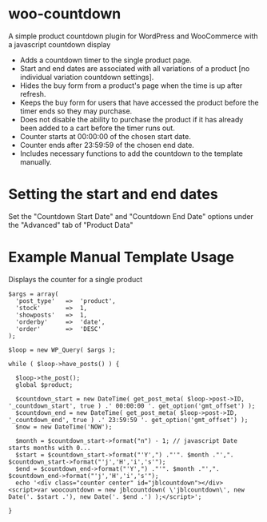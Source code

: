 # woo-countdown
A simple product countdown plugin for WordPress and WooCommerce with a javascript countdown display

* Adds a countdown timer to the single product page.
* Start and end dates are associated with all variations of a product [no individual variation countdown settings].
* Hides the buy form from a product's page when the time is up after refresh.
* Keeps the buy form for users that have accessed the product before the timer ends so they may purchase.
* Does not disable the ability to purchase the product if it has already been added to a cart before the timer runs out.
* Counter starts at 00:00:00 of the chosen start date.
* Counter ends after 23:59:59 of the chosen end date.
* Includes necessary functions to add the countdown to the template manually.

# Setting the start and end dates
Set the "Countdown Start Date" and "Countdown End Date" options under the "Advanced" tab of  "Product Data" 

# Example Manual Template Usage

Displays the counter for a single product

```
$args = array(
  'post_type'   =>  'product',
  'stock'       =>  1,
  'showposts'   =>  1,
  'orderby'     =>  'date',
  'order'       =>  'DESC'
);

$loop = new WP_Query( $args );

while ( $loop->have_posts() ) {

  $loop->the_post();
  global $product;

  $countdown_start = new DateTime( get_post_meta( $loop->post->ID, '_countdown_start', true ) .' 00:00:00 '. get_option('gmt_offset') );
  $countdown_end = new DateTime( get_post_meta( $loop->post->ID, '_countdown_end', true ) .' 23:59:59 '. get_option('gmt_offset') );
  $now = new DateTime('NOW');

  $month = $countdown_start->format("n") - 1; // javascript Date starts months with 0...
  $start = $countdown_start->format("'Y',") ."'". $month ."',". $countdown_start->format("'j','H','i','s'");
  $end = $countdown_end->format("'Y',") ."'". $month ."',". $countdown_end->format("'j','H','i','s'");
  echo '<div class="counter center" id="jblcountdown"></div><script>var woocountdown = new jblcountdown( \'jblcountdown\', new Date('. $start .'), new Date('. $end .') );</script>';
  
}
```
